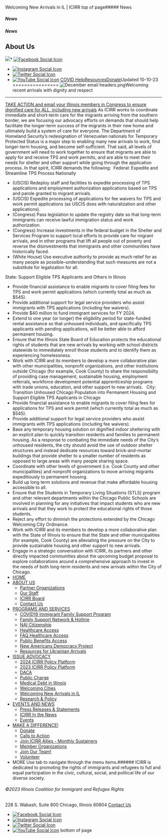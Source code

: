 
Welcoming New Arrivals in IL | ICIRR
top of page##### News
##### News
##### News
About Us
--------
[![](https://static.wixstatic.com/media/aec63a_8815cbc55c30492bb7f74e734e7d1815~mv2.png/v1/crop/x_0,y_2,w_600,h_131/fill/w_460,h_96,al_c,q_85,usm_0.66_1.00_0.01,enc_auto/aec63a_8815cbc55c30492bb7f74e734e7d1815~mv2.png)](https://www.icirr.org)* [![Facebook Social Icon]()](http://www.facebook.com/ICIRR)
* [![Instagram Social Icon]()](https://www.instagram.com/ICIRR_IL/)
* [![Twitter Social Icon]()](https://twitter.com/icirr?lang=en)
* [![YouTube Social  Icon]()](https://www.youtube.com/user/icirr)
[COVID Help](https://www.icirr.org/covid-19-resource-guide)[Resources](https://www.icirr.org/resources)[Donate](https://illinoiscoalitionforimmigrantandrefugeerights-bloom.kindful.com/?campaign=1242232)Updated 10-10-23
================
![December email headers.png](https://static.wixstatic.com/media/f9e919_39d83dbc09aa486b9fc071c85b8cc9f9~mv2.png/v1/fill/w_811,h_231,al_c,lg_1,q_85,enc_auto/December%20email%20headers.png)Welcoming recent arrivals with dignity and respect
--------------------------------------------------
[TAKE ACTION and email your Illinois members in Congress to ensure dignified care for ALL, including new arrivals](https://p2a.co/ro2ld8p)
As ICIRR works to coordinate immediate and short-term care for the migrants arriving from the southern border, we are focusing our advocacy efforts on demands that should help facilitate the longer-term success of the migrants in their new home and ultimately build a system of care for everyone. The Department of Homeland Security’s redesignation of Venezuelan nationals for Temporary Protected Status is a major step to enabling many new arrivals to work, find longer-term housing, and become self-sufficient. That said, all levels of government will need to work together to ensure that migrants are able to apply for and receive TPS and work permits, and are able to meet their needs for shelter and other support while going through the application process. In that spirit, ICIRR demands the following:
​
Federal: Expedite and Streamline TPS Process Nationally
* (USCIS) Redeploy staff and facilities to expedite processing of TPS applications and employment authorization applications based on TPS and parole granted to migrant arrivals.
* (USCIS) Expedite processing of applications for fee waivers for TPS and work permit applications (as USCIS does with naturalization and other applications).
* (Congress) Pass legislation to update the registry date so that long-term immigrants can receive lawful immigration status and work authorization.
* (Congress) Increase investments in the federal budget in the Shelter and Services Program to support local efforts to provide care for migrant arrivals, and in other programs that lift all people out of poverty and reverse the disinvestments that immigrants and other communities have historically faced.
* (White House) Use executive authority to provide as much relief for as many people as possible–understanding that such measures are not a substitute for legalization for all.
  
State: Support Eligible TPS Applicants and Others in Illinois 
* Provide financial assistance to enable migrants to cover filing fees for TPS and work permit applications (which currently total as much as $545).
* Provide additional support for legal service providers who assist immigrants with TPS applications (including fee waivers).
* Provide $40 million to fund immigrant services for FY 2024.
* Extend to one year (or longer) the eligibility period for state-funded rental assistance so that unhoused individuals, and specifically TPS applicants with pending applications, will be better able to afford permanent housing.
* Ensure that the Illinois State Board of Education protects the educational rights of students that are new arrivals by working with school districts statewide to immediately enroll those students and to identify them as experiencing homelessness.
* Work with ICIRR and its members to develop a more collaborative plan with other municipalities, nonprofit organizations, and other institutions outside Chicago (for example, Cook County) to share the responsibility of providing case management, sustainable housing, employment referrals, workforce development potential apprenticeship programs with trade unions, education, and other support to new arrivals.
 
City: Transition Unhoused Chicago Population into Permanent Housing and Support Eligible TPS Applicants in Chicago 
* Provide financial assistance to enable migrants to cover filing fees for applications for TPS and work permit (which currently total as much as $545).
* Provide additional support for legal service providers who assist immigrants with TPS applications (including fee waivers).
* Base any temporary housing solution on dignified indoor sheltering with an explicit plan to quickly transition residents and families to permanent housing. As a response to combating the immediate needs of the City’s unhoused residents, the city should avoid the use of outdoor shelter structures and instead dedicate resources toward brick-and-mortar buildings that provide shelter to a smaller number of residents as opposed to large areas with many people sharing space.
* Coordinate with other levels of government (i.e. Cook County and other municipalities) and nonprofit organizations to move arriving migrants expeditiously to permanent housing.
* Build up long term solutions and revenue that make affordable housing accessible to all.
* Ensure that the Students in Temporary Living Situations (STLS) program and other relevant departments within the Chicago Public Schools are involved in planning for any initiatives that impact students who are new arrivals and that they work to protect the educational rights of those students.
* Reject any effort to diminish the protections extended by the Chicago Welcoming City Ordinance.
* Work with ICIRR and its members to develop a more collaborative plan with the State of Illinois to ensure that the State and other municipalities (for example, Cook County) are alleviating the pressure on the City to provide sustainable housing and other support to new arrivals.
* Engage in a strategic conversation with ICIRR, its partners and other directly impacted communities about the upcoming budget proposal to explore collaborations around a comprehensive approach to invest in the needs of both long-term residents and new arrivals within the City of Chicago.
* [HOME](https://www.icirr.org)
* [ABOUT US](https://www.icirr.org/about)
	+ [Partner Organizations](https://www.icirr.org/partner-organizations)
	+ [Our Staff](https://www.icirr.org/our-staff)
	+ [ICIRR Board](https://www.icirr.org/icirr-board)
	+ [Contact Us](https://www.icirr.org/contact)
* [PROGRAMS AND SERVICES](https://www.icirr.org/programs-and-services)
	+ [COVID19 Immigrant Family Support Program](https://www.icirr.org/covidil)
	+ [Family Support Network & Hotline](https://www.icirr.org/fsn)
	+ [NAI Citizenship](https://www.icirr.org/nai)
	+ [Healthcare Access](https://www.icirr.org/healthcare-access)
	+ [FAQ Healthcare Access](https://www.icirr.org/healthcare-faq)
	+ [Public Benefits Access](https://www.icirr.org/public-benefits-access)
	+ [New Americans Democracy Project](https://www.icirr.org/new-americans-democracy-project)
	+ [Resources for Ukrainian Arrivals](https://www.icirr.org/ukrainian-arrivals)
* [ISSUE ADVOCACY](https://www.icirr.org/issue-advocacy)
	+ [2024 ICIRR Policy Platform](https://www.icirr.org/2024-platform)
	+ [2023 ICIRR Policy Platform](https://www.icirr.org/2023-platform)
	+ [DACA](https://www.icirr.org/daca)
	+ [Public Charge](https://www.icirr.org/publiccharge)
	+ [Medical Debt in Illinois](https://www.icirr.org/ilmedicaldebt)
	+ [Welcoming Cities](https://www.icirr.org/welcoming-cities)
	+ [Welcoming New Arrivals in IL](https://www.icirr.org/newarrivals)
	+ [Research & Policy](https://www.icirr.org/research-and-policy)
* [EVENTS AND NEWS](https://www.icirr.org/events-and-news-1)
	+ [Press Releases & Statements](https://www.icirr.org/press)
	+ [ICIRR In the News](https://www.icirr.org/news)
	+ [Events](https://www.icirr.org/event)
* [MAKE A DIFFERENCE!](https://www.icirr.org/make-a-difference)
	+ [Donate](https://illinoiscoalitionforimmigrantandrefugeerights-bloom.kindful.com/)
	+ [Calls to Action](https://www.icirr.org/calls-to-action)
	+ [Join ICIRR Allies - Monthly Sustainers](https://illinoiscoalitionforimmigrantandrefugeerights-bloom.kindful.com/?campaign=1258485)
	+ [Member Organizations](https://www.icirr.org/become-a-member-organization)
	+ [Join Our Team!](https://www.icirr.org/join-our-team)
	+ [Volunteer](https://www.icirr.org/volunteer)
* MORE
Use tab to navigate through the menu items.###### ICIRR is dedicated to promoting the rights of immigrants and refugees to full and equal participation in the civic, cultural, social, and political life of our diverse society.
###### ©2023 Illinois Coalition for Immigrant and Refugee Rights
228 S. Wabash, Suite 800
Chicago, Illinois 60604
[Contact Us](https://www.icirr.org/contact)
* [![Facebook Social Icon]()](http://www.facebook.com/ICIRR)
* [![Instagram Social Icon]()](https://www.instagram.com/ICIRR_IL/)
* [![Twitter Social Icon]()](https://twitter.com/icirr?lang=en)
* [![YouTube Social  Icon]()](https://www.youtube.com/user/icirr)
bottom of page
